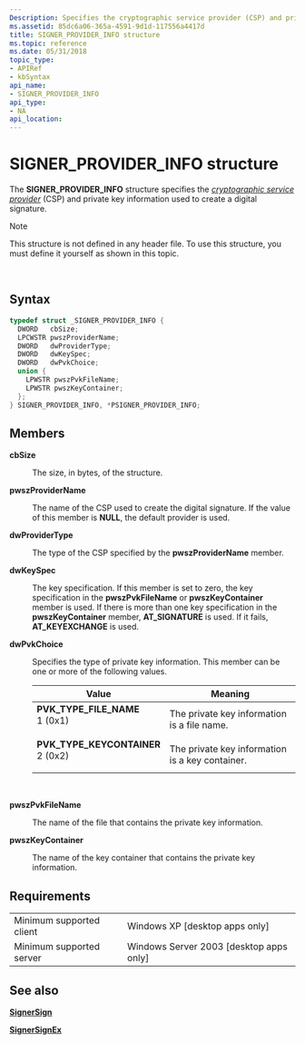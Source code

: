 ```yaml
---
Description: Specifies the cryptographic service provider (CSP) and private key information used to create a digital signature.
ms.assetid: 85dc6a06-365a-4591-9d1d-117556a4417d
title: SIGNER_PROVIDER_INFO structure
ms.topic: reference
ms.date: 05/31/2018
topic_type: 
- APIRef
- kbSyntax
api_name: 
- SIGNER_PROVIDER_INFO
api_type: 
- NA
api_location: 
---
```


# SIGNER\_PROVIDER\_INFO structure

The **SIGNER\_PROVIDER\_INFO** structure specifies the [*cryptographic service provider*](../secgloss/c-gly.md) (CSP) and private key information used to create a digital signature.

> [!Note]  
> This structure is not defined in any header file. To use this structure, you must define it yourself as shown in this topic.

 

## Syntax


```C++
typedef struct _SIGNER_PROVIDER_INFO {
  DWORD   cbSize;
  LPCWSTR pwszProviderName;
  DWORD   dwProviderType;
  DWORD   dwKeySpec;
  DWORD   dwPvkChoice;
  union {
    LPWSTR pwszPvkFileName;
    LPWSTR pwszKeyContainer;
  };
} SIGNER_PROVIDER_INFO, *PSIGNER_PROVIDER_INFO;
```



## Members

<dl> <dt>

**cbSize**
</dt> <dd>

The size, in bytes, of the structure.

</dd> <dt>

**pwszProviderName**
</dt> <dd>

The name of the CSP used to create the digital signature. If the value of this member is **NULL**, the default provider is used.

</dd> <dt>

**dwProviderType**
</dt> <dd>

The type of the CSP specified by the **pwszProviderName** member.

</dd> <dt>

**dwKeySpec**
</dt> <dd>

The key specification. If this member is set to zero, the key specification in the **pwszPvkFileName** or **pwszKeyContainer** member is used. If there is more than one key specification in the **pwszKeyContainer** member, **AT\_SIGNATURE** is used. If it fails, **AT\_KEYEXCHANGE** is used.

</dd> <dt>

**dwPvkChoice**
</dt> <dd>

Specifies the type of private key information. This member can be one or more of the following values.



| Value                                                                                                                                                                                                                                               | Meaning                                                    |
|-----------------------------------------------------------------------------------------------------------------------------------------------------------------------------------------------------------------------------------------------------|------------------------------------------------------------|
| <span id="PVK_TYPE_FILE_NAME"></span><span id="pvk_type_file_name"></span><dl> <dt>**PVK\_TYPE\_FILE\_NAME**</dt> <dt>1 (0x1)</dt> </dl>         | The private key information is a file name.<br/>     |
| <span id="PVK_TYPE_KEYCONTAINER"></span><span id="pvk_type_keycontainer"></span><dl> <dt>**PVK\_TYPE\_KEYCONTAINER**</dt> <dt>2 (0x2)</dt> </dl> | The private key information is a key container.<br/> |



 

</dd> <dt>

**pwszPvkFileName**
</dt> <dd>

The name of the file that contains the private key information.

</dd> <dt>

**pwszKeyContainer**
</dt> <dd>

The name of the key container that contains the private key information.

</dd> </dl>

## Requirements



|                                     |                                                      |
|-------------------------------------|------------------------------------------------------|
| Minimum supported client<br/> | Windows XP \[desktop apps only\]<br/>          |
| Minimum supported server<br/> | Windows Server 2003 \[desktop apps only\]<br/> |



## See also

<dl> <dt>

[**SignerSign**](signersign.md)
</dt> <dt>

[**SignerSignEx**](signersignex.md)
</dt> </dl>

 

 